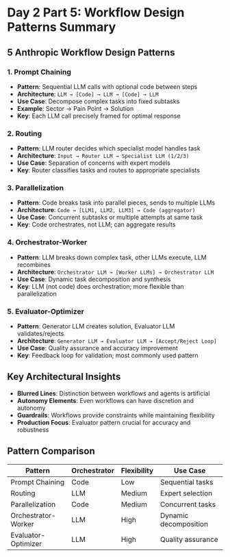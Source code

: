# Day 2 Part 5: Workflow Design Patterns Summary

## 5 Anthropic Workflow Design Patterns

### 1. **Prompt Chaining**
- **Pattern**: Sequential LLM calls with optional code between steps
- **Architecture**: `LLM → [Code] → LLM → [Code] → LLM`
- **Use Case**: Decompose complex tasks into fixed subtasks
- **Example**: Sector → Pain Point → Solution
- **Key**: Each LLM call precisely framed for optimal response

### 2. **Routing**
- **Pattern**: LLM router decides which specialist model handles task
- **Architecture**: `Input → Router LLM → Specialist LLM (1/2/3)`
- **Use Case**: Separation of concerns with expert models
- **Key**: Router classifies tasks and routes to appropriate specialists

### 3. **Parallelization**
- **Pattern**: Code breaks task into parallel pieces, sends to multiple LLMs
- **Architecture**: `Code → [LLM1, LLM2, LLM3] → Code (aggregator)`
- **Use Case**: Concurrent subtasks or multiple attempts at same task
- **Key**: Code orchestrates, not LLM; can aggregate results

### 4. **Orchestrator-Worker**
- **Pattern**: LLM breaks down complex task, other LLMs execute, LLM recombines
- **Architecture**: `Orchestrator LLM → [Worker LLMs] → Orchestrator LLM`
- **Use Case**: Dynamic task decomposition and synthesis
- **Key**: LLM (not code) does orchestration; more flexible than parallelization

### 5. **Evaluator-Optimizer**
- **Pattern**: Generator LLM creates solution, Evaluator LLM validates/rejects
- **Architecture**: `Generator LLM → Evaluator LLM → [Accept/Reject Loop]`
- **Use Case**: Quality assurance and accuracy improvement
- **Key**: Feedback loop for validation; most commonly used pattern

## Key Architectural Insights

- **Blurred Lines**: Distinction between workflows and agents is artificial
- **Autonomy Elements**: Even workflows can have discretion and autonomy
- **Guardrails**: Workflows provide constraints while maintaining flexibility
- **Production Focus**: Evaluator pattern crucial for accuracy and robustness

## Pattern Comparison

| Pattern | Orchestrator | Flexibility | Use Case |
|---------|-------------|-------------|----------|
| Prompt Chaining | Code | Low | Sequential tasks |
| Routing | LLM | Medium | Expert selection |
| Parallelization | Code | Medium | Concurrent tasks |
| Orchestrator-Worker | LLM | High | Dynamic decomposition |
| Evaluator-Optimizer | LLM | High | Quality assurance | 